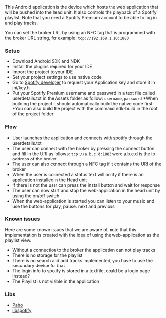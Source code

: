 This Android application is the device which hosts the web application that will be pushed into the head unit. It also controls the playback of a Spotify playlist. Note that you need a Spotify Premium account to be able to log in and play tracks.

You can set the broker URL by using an NFC tag that is programmed with the broker URL string, for example: `tcp://192.168.1.10:1883`

### Setup

* Download Android SDK and NDK
* Install the plugins required for your IDE
* Import the project to your IDE
* Set your project settings to use native code
* Go to [Spotify developer](https://developer.spotify.com/technologies/libspotify/keys/) to request your Application key and store it in jni/key.h  
* Put your Spotify Premium username and password in a text file called userdetails.txt in the Assets folder  as follow:
`username,password`
*When building the project it should automatically build the native code first
*You can also build the project with the command ndk-build in the root of the project folder

### Flow

* User launches the application and connects with spotify through the userdetails.txt
* The user can connect with the broker by pressing the connect button and fill in the URI as follows:
`tcp://a.b.c.d:1883` were a.b.c.d is the ip address of the broker
* The user can also connect through a NFC tag if it contains the URI of the broker
* When the user is connected a status text will notify if there is an application installed in the Head unit
* If there is not the user can press the install button and wait for response
* The user can now start and stop the web-application in the head unit by using the on/off switch
* When the web-application is started you can listen to your music and use the buttons for play, pause. next and previous

### Known issues

Here are some known issues that we are aware of, note that this implementation is created with the idea of using the web-application as the playlist view.

* Without a connection to the broker the application can not play tracks
* There is no storage for the playlist
* There is no search and add tracks implemented, you have to use the secondary device for that
* The login info to spotify is stored in a textfile, could be a login page instead?
* The Playlist is not visible in the application

### Libs

* [Paho](http://www.eclipse.org/paho/)
* [libspotify](https://developer.spotify.com/technologies/libspotify/)